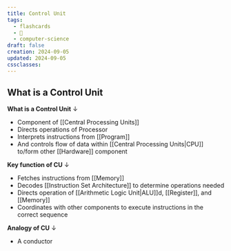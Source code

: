 ```yaml
---
title: Control Unit
tags:
  - flashcards
  - 🌱
  - computer-science
draft: false
creation: 2024-09-05
updated: 2024-09-05
cssclasses:
---
```

## What is a Control Unit

**What is a Control Unit**
↓
- Component of [[Central Processing Units]]
- Directs operations of Processor
- Interprets instructions from [[Program]]
- And controls flow of data within [[Central Processing Units|CPU]] to/form other [[Hardware]] component
<!--SR:!2024-12-20,4,270-->

**Key function of CU**
↓
- Fetches instructions from [[Memory]]
- Decodes [[Instruction Set Architecture]] to determine operations needed
- Directs operation of [[Arithmetic Logic Unit|ALU]]d, [[Register]], and [[Memory]]
- Coordinates with other components to execute instructions in the correct sequence
<!--SR:!2024-12-20,4,270-->

**Analogy of CU**
↓
- A conductor
<!--SR:!2024-12-20,4,270-->

